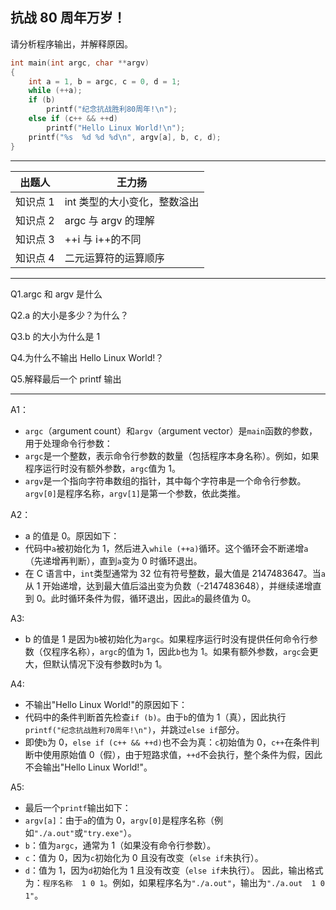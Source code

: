 ## 抗战 80 周年万岁！

请分析程序输出，并解释原因。

```c
int main(int argc, char **argv)
{
    int a = 1, b = argc, c = 0, d = 1;
    while (++a);
    if (b)
        printf("纪念抗战胜利80周年!\n");
    else if (c++ && ++d)
        printf("Hello Linux World!\n");
    printf("%s  %d %d %d\n", argv[a], b, c, d);
}
```

---

| **出题人** | **王力扬**                   |
| ---------- | ---------------------------- |
| 知识点 1   | int 类型的大小变化，整数溢出 |
| 知识点 2   | argc 与 argv 的理解          |
| 知识点 3   | ++i 与 i++的不同             |
| 知识点 4   | 二元运算符的运算顺序         |

---

Q1.argc 和 argv 是什么

Q2.a 的大小是多少？为什么？

Q3.b 的大小为什么是 1

Q4.为什么不输出 Hello Linux World!？

Q5.解释最后一个 printf 输出

---

A1：

-   `argc`（argument count）和`argv`（argument vector）是`main`函数的参数，用于处理命令行参数：
-   `argc`是一个整数，表示命令行参数的数量（包括程序本身名称）。例如，如果程序运行时没有额外参数，`argc`值为 1。
-   `argv`是一个指向字符串数组的指针，其中每个字符串是一个命令行参数。`argv[0]`是程序名称，`argv[1]`是第一个参数，依此类推。

A2：

-   a 的值是 0。原因如下：
-   代码中`a`被初始化为 1，然后进入`while (++a)`循环。这个循环会不断递增`a`（先递增再判断），直到`a`变为 0 时循环退出。
-   在 C 语言中，`int`类型通常为 32 位有符号整数，最大值是 2147483647。当`a`从 1 开始递增，达到最大值后溢出变为负数（-2147483648），并继续递增直到 0。此时循环条件为假，循环退出，因此`a`的最终值为 0。

A3:

-   b 的值是 1 是因为`b`被初始化为`argc`。如果程序运行时没有提供任何命令行参数（仅程序名称），`argc`的值为 1，因此`b`也为 1。如果有额外参数，`argc`会更大，但默认情况下没有参数时`b`为 1。

A4:

-   不输出"Hello Linux World!"的原因如下：
-   代码中的条件判断首先检查`if (b)`。由于`b`的值为 1（真），因此执行`printf("纪念抗战胜利70周年!\n")`，并跳过`else if`部分。
-   即使`b`为 0，`else if (c++ && ++d)`也不会为真：`c`初始值为 0，`c++`在条件判断中使用原始值 0（假），由于短路求值，`++d`不会执行，整个条件为假，因此不会输出"Hello Linux World!"。

A5:

-   最后一个`printf`输出如下：
-   `argv[a]`：由于`a`的值为 0，`argv[0]`是程序名称（例如`"./a.out"`或`"try.exe"`）。
-   `b`：值为`argc`，通常为 1（如果没有命令行参数）。
-   `c`：值为 0，因为`c`初始化为 0 且没有改变（`else if`未执行）。
-   `d`：值为 1，因为`d`初始化为 1 且没有改变（`else if`未执行）。
    因此，输出格式为：`程序名称  1 0 1`。例如，如果程序名为`"./a.out"`，输出为`"./a.out  1 0 1"`。
